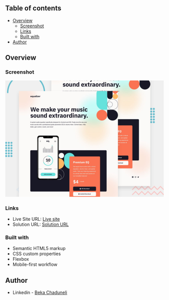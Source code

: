 ## Table of contents

- [Overview](#overview)
  - [Screenshot](#screenshot)
  - [Links](#links)
  - [Built with](#built-with)
- [Author](#author)


## Overview

### Screenshot

![](/preview.jpg)

### Links

- Live Site URL: [Live site](https://bekaChaduneli.github.io/equalizer-landing-page)
- Solution URL: [Solution URL](https://github.com/bekaChaduneli/equalizer-landing-page)

### Built with

- Semantic HTML5 markup
- CSS custom properties
- Flexbox
- Mobile-first workflow

## Author

- Linkedin - [Beka Chaduneli](https://www.linkedin.com/in/beka-chaduneli-28203422b/)